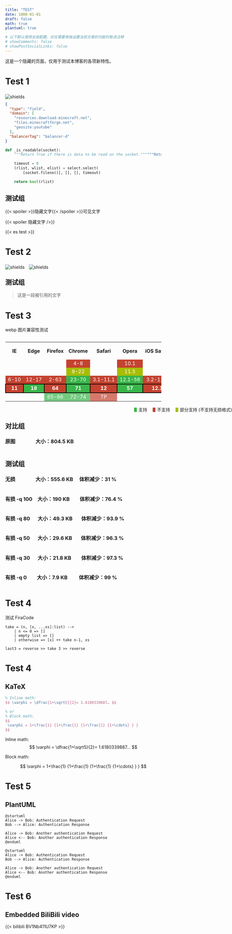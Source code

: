 ```yaml
---
title: "TEST"
date: 1000-01-01
draft: false
math: true
plantuml: true

# 以下默认使用全局配置，仅在需要单独设置当前文章的功能时取消注释
# showComments: false
# showPostSocialLinks: false
---
```


这是一个隐藏的页面，仅用于测试本博客的各项新特性。


# Test 1

<img alt="shields" src="https://img.shields.io/badge/%E9%9A%90%E8%97%8F%E6%96%87%E5%AD%97%20-pass-green.svg" style="float: left; margin: 5px 1em 0px 0px" ><br>

```json
{
  "type": "field",
  "domain": [
    "resources.download.minecraft.net",
    "files.minecraftforge.net",
    "geosite:youtube"
  ],
  "balancerTag": "balancer-d"
}
```
```python {lineNoStart=99}
def _is_readable(socket):
    """Return True if there is data to be read on the socket.""""""Return True if there is data to be read on the socket."""

    timeout = 0
    (rlist, wlist, elist) = select.select(
        [socket.fileno()], [], [], timeout)

    return bool(rlist)
```

## 测试组

{{< spoiler >}}隐藏文字{{< /spoiler >}}可见文字

{{< spoiler 隐藏文字 />}}

{{< es test >}}

# Test 2

<img alt="shields" src="https://img.shields.io/badge/%E6%96%B0%C2%B7%E5%BC%95%E7%94%A8%E6%A0%87%E7%AD%BE-pass-green.svg" style="float: left; margin: 5px 1em 0px 0px" ><img alt="shields" src="https://img.shields.io/badge/%E5%A4%9C%E6%99%9A%E6%A8%A1%E5%BC%8F%20-pass-green.svg" style="float: left; margin: 5px 1em 0px 0px" ><br>

## 测试组

> 这是一段被引用的文字

# Test 3

webp 图片兼容性测试

<div  style="overflow:auto">
<table>
  <tbody><tr  style="text-align:center;line-height:1.5em">
      <th>IE</th>
      <th>Edge</th>
      <th>Firefox</th>
      <th>Chrome</th>
      <th>Safari</th>
      <th>Opera</th>
      <th nowrap="nowrap">iOS Safari</th>
      <th nowrap="nowrap">Opera Mini</th>
      <th nowrap="nowrap">Android Browser</th>
      <th>Blackberry Browser</th>
      <th nowrap="nowrap">Opera Mobile</th>
      <th nowrap="nowrap">Chrome for<br>Android</th>
      <th nowrap="nowrap">Firefox for<br>Android</th>
      <th nowrap="nowrap">IE Mobile</th>
      <th nowrap="nowrap">UC Browser<br>for Android</th>
      <th>Samsung Internet</th>
      <th nowrap="nowrap">QQ Browser</th>
      <th>Baidu Browser</th>
  </tr>
  <tr style="color:#ffffff;text-align:center">
      <td></td>
      <td></td>
      <td></td>
      <td style="background-color:#c44230;">4-8</td>
      <td></td>
      <td style="background-color:#c44230;">10.1</td>
      <td></td>
      <td></td>
      <td style="background-color:#c44230;">2.1-3</td>
      <td></td>
      <td></td>
      <td></td>
      <td></td>
      <td></td>
      <td></td>
      <td></td>
      <td></td>
      <td></td>
  </tr>
  <tr style="color:#ffffff;text-align:center">
      <td></td>
      <td></td>
      <td></td>
      <td style="background-color:#A8BD04;">9-22</td>
      <td></td>
      <td style="background-color:#A8BD04;">11.5</td>
      <td></td>
      <td></td>
      <td style="background-color:#A8BD04;">4-4.1</td>
      <td></td>
      <td></td>
      <td></td>
      <td></td>
      <td></td>
      <td></td>
      <td></td>
      <td></td>
      <td></td>
  </tr>
  <tr style="color:#ffffff;text-align:center">
      <td style="background-color:#c44230;" nowrap="nowrap">6-10</td>
      <td style="background-color:#c44230;" nowrap="nowrap">12-17</td>
      <td style="background-color:#c44230;" nowrap="nowrap">2-63</td>
      <td style="background-color:#39b54a;" nowrap="nowrap">23-70</td>
      <td style="background-color:#c44230;" nowrap="nowrap">3.1-11.1</td>
      <td style="background-color:#39b54a;" nowrap="nowrap">12.1-56</td>
      <td style="background-color:#c44230;" nowrap="nowrap">3.2-11.4</td>
      <td></td>
      <td style="background-color:#39b54a;" nowrap="nowrap">4.2-4.4.4</td>
      <td style="background-color:#c44230;" nowrap="nowrap">7</td>
      <td style="background-color:#39b54a;" nowrap="nowrap">12-12.1</td>
      <td></td>
      <td></td>
      <td style="background-color:#c44230;" nowrap="nowrap">10</td>
      <td></td>
      <td style="background-color:#39b54a;" nowrap="nowrap">4-6.2</td>
      <td></td>
      <td></td>
  </tr>
  <tr style="color:#ffffff;text-align:center;font-weight:bold">
      <td style="background-color:#c44230;border:2px solid #000000">11</td>
      <td style="background-color:#39b54a;border:2px solid #000000">18</td>
      <td style="background-color:#c44230;border:2px solid #000000">64</td>
      <td style="background-color:#39b54a;border:2px solid #000000">71</td>
      <td style="background-color:#c44230;border:2px solid #000000">12</td>
      <td style="background-color:#39b54a;border:2px solid #000000">57</td>
      <td style="background-color:#c44230;border:2px solid #000000">12.1</td>
      <td style="background-color:#39b54a;border:2px solid #000000">all</td>
      <td style="background-color:#39b54a;border:2px solid #000000">67</td>
      <td style="background-color:#c44230;border:2px solid #000000">10</td>
      <td style="background-color:#39b54a;border:2px solid #000000">46</td>
      <td style="background-color:#39b54a;border:2px solid #000000">70</td>
      <td style="background-color:#c44230;border:2px solid #000000">63</td>
      <td style="background-color:#c44230;border:2px solid #000000">11</td>
      <td style="background-color:#39b54a;border:2px solid #000000">11.8</td>
      <td style="background-color:#39b54a;border:2px solid #000000">7.2</td>
      <td style="background-color:#39b54a;border:2px solid #000000">1.2</td>
      <td style="background-color:#39b54a;border:2px solid #000000">7.12</td>
  </tr>
  <tr style="color:#ffffff;text-align:center;opacity:0.7">
      <td></td>
      <td></td>
      <td style="background-color:#39b54a;">65-66</td>
      <td style="background-color:#39b54a;">72-74</td>
      <td style="background-color:#c44230;">TP</td>
      <td></td>
      <td></td>
      <td></td>
      <td></td>
      <td></td>
      <td></td>
      <td></td>
      <td></td>
      <td></td>
      <td></td>
      <td></td>
      <td></td>
      <td></td>
  </tr>
</tbody></table>
</div>
<div style="position: absolute;right: 0px;">
    <span style="color:#39b54a">▋</span>支持&emsp;
    <span style="color:#c44230">▋</span>不支持&emsp;
    <span style="color:#A8BD04">▋</span>部分支持 (不支持无损格式)
</div>

<br>

## 对比组

### 原图 &ensp;&emsp;&emsp;&emsp; 大小：804.5 KB

<img alt="" src="https://mogeko.github.io/blog-images/r/test/webp_comparison.png" >

## 测试组

### 无损 &ensp;&emsp;&emsp;&emsp; 大小：555.6 KB&emsp; 体积减少：31 %

<img alt="" src="https://mogeko.github.io/blog-images/r/test/webp_test1.webp" >

### 有损 -q 100&emsp;大小：190 KB &ensp;&emsp; 体积减少：76.4 %

<img alt="" src="https://mogeko.github.io/blog-images/r/test/webp_test2.webp" >

### 有损 -q 80&ensp;&emsp;大小：49.3 KB&ensp;&emsp; 体积减少：93.9 %

<img alt="" src="https://mogeko.github.io/blog-images/r/test/webp_test3.webp" >

### 有损 -q 50&ensp;&emsp;大小：29.6 KB&ensp;&emsp; 体积减少：96.3 %

<img alt="" src="https://mogeko.github.io/blog-images/r/test/webp_test4.webp" >

### 有损 -q 30&ensp;&emsp;大小：21.8 KB &ensp;&emsp; 体积减少：97.3 %

<img alt="" src="https://mogeko.github.io/blog-images/r/test/webp_test5.webp" >

### 有损 -q 0&ensp;&ensp;&emsp;大小：7.9 KB&ensp;&ensp;&emsp; 体积减少：99 %

<img alt="" src="https://mogeko.github.io/blog-images/r/test/webp_test6.webp" >

# Test 4

测试 FiraCode

```plaintext
take = (n, [x, ...xs]:list) -->
    | n <= 0 => []
    | empty list => []
    | otherwise => [x] ++ take n-1, xs

last3 = reverse >> take 3 >> reverse
```

# Test 4
## KaTeX

```latex
% Inline math:
$$ \varphi = \dfrac{1+\sqrt5}{2}= 1.6180339887… $$

% or
% Block math:
$$
 \varphi = 1+\frac{1} {1+\frac{1} {1+\frac{1} {1+\cdots} } }
$$
```

Inline math: $$ \varphi = \dfrac{1+\sqrt5}{2}= 1.6180339887… $$

Block math:

$$
 \varphi = 1+\frac{1} {1+\frac{1} {1+\frac{1} {1+\cdots} } } 
$$


# Test 5
## PlantUML

```plaintext
@startuml
Alice -> Bob: Authentication Request
Bob --> Alice: Authentication Response

Alice -> Bob: Another authentication Request
Alice <-- Bob: Another authentication Response
@enduml
```

```plantuml
@startuml
Alice -> Bob: Authentication Request
Bob --> Alice: Authentication Response

Alice -> Bob: Another authentication Request
Alice <-- Bob: Another authentication Response
@enduml
```

# Test 6
## Embedded BiliBili video

{{< bilibili BV1Nb411U7KP >}}